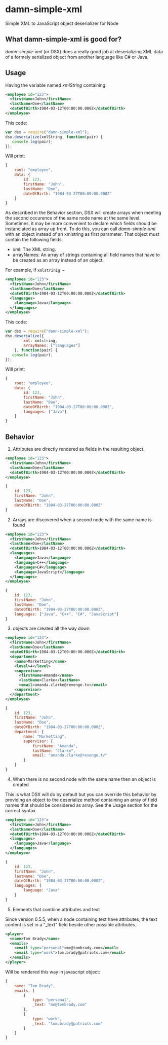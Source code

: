 damn-simple-xml
===============

Simple XML to JavaScript object deserializer for Node

## What damn-simple-xml is good for?

*damn-simple-xml* (or DSX) does a really good job at deserializing XML data of a
formely serialized object from another language like C# or Java.

## Usage

Having the variable named *xmlString* containing:
```xml
<employee id="123">
  <firstName>John</firstName>
  <lastName>Doe</lastName>
  <dateOfBirth>1984-03-12T00:00:00.000Z</dateOfBirth>
</employee>
```

This code:
```javascript
var dsx = require("damn-simple-xml");
dsx.deserialize(xmlString, function(pair) {
   console.log(pair); 
});
```

Will print:
```javascript
{
    root: "employee",
    data: {
        id: 123,
        firstName: "John",
        lastName: "Doe",
        dateOfBirth: "1984-03-27T00:00:00.000Z"
    }
}
```

As described in the Behavior section, DSX will create arrays when meeting
the second occurence of the same node name at the same level. Sometimes,
it may be more convenient to declare which fields should be instanciated as
array up front. To do this, you can call *damn-simple-xml* with an object 
instead of an xmlstring as first parameter. That object must contain the
following fields:

* xml: The XML string.
* arrayNames: An array of strings containing all field names that have to be created as an array instead of an object.

For example, if `xmlstrinig = `
```xml
<employee id="123">
  <firstName>John</firstName>
  <lastName>Doe</lastName>
  <dateOfBirth>1984-03-12T00:00:00.000Z</dateOfBirth>
  <languages>
    <language>Java</language>
  </languages>
</employee>
```

This code:
```javascript
var dsx = require("damn-simple-xml");
dsx.deserialize({
        xml: xmlstring,
        arrayNames: ["languages"]
    }, function(pair) {
   console.log(pair); 
});
```

Will print:
```javascript
{
    root: "employee",
    data: {
        id: 123,
        firstName: "John",
        lastName: "Doe",
        dateOfBirth: "1984-03-27T00:00:00.000Z",
        languages: ["Java"]
    }
}
```

## Behavior

1) Attributes are directly rendered as fields in the resulting object.

```xml
<employee id="123">
  <firstName>John</firstName>
  <lastName>Doe</lastName>
  <dateOfBirth>1984-03-12T00:00:00.000Z</dateOfBirth>
</employee>
```

```javascript
{
    id: 123,
    firstName: "John",
    lastName: "Doe",
    dateOfBirth: "1984-03-27T00:00:00.000Z"
}
```

2) Arrays are discovered when a second node with the same name is found

```xml
<employee id="123">
  <firstName>John</firstName>
  <lastName>Doe</lastName>
  <dateOfBirth>1984-03-12T00:00:00.000Z</dateOfBirth>
  <languages>
    <language>Java</language>
    <language>C++</language>
    <language>C#</language>
    <language>JavaScript</language>
  </languages>
</employee>
```

```javascript
{
    id: 123,
    firstName: "John",
    lastName: "Doe",
    dateOfBirth: "1984-03-27T00:00:00.000Z",
    languages: ["Java", "C++", "C#", "JavaScript"]
}
```

3) objects are created all the way down

```xml
<employee id="123">
  <firstName>John</firstName>
  <lastName>Doe</lastName>
  <dateOfBirth>1984-03-12T00:00:00.000Z</dateOfBirth>
  <department>
    <name>Marketting</name>
    <level>4</level>
    <supervisor>
      <firstName>Amanda</name>
      <lastName>Clarke</lastName>
      <email>amanda.clarke@revenge.tv</email>
    <supervisor>
  </department>
</employee>
```

```javascript
{
    id: 123,
    firstName: "John",
    lastName: "Doe",
    dateOfBirth: "1984-03-27T00:00:00.000Z",
    department: {
        name: "Marketting",
        supervisor: {
            firstName: "Amanda",
            lastName: "Clarke",
            email: "amanda.clarke@revenge.tv"
        }
    }
}
```

4) When there is no second node with the same name then an object is created

This is what DSX will do by default but you can override this behavior by 
providing an object to the deserialize method containing an array of field
names that should be considered as array. See the Usage section for the 
correct syntax.

```xml
<employee id="123">
  <firstName>John</firstName>
  <lastName>Doe</lastName>
  <dateOfBirth>1984-03-12T00:00:00.000Z</dateOfBirth>
  <languages>
    <language>Java</language>
  </languages>
</employee>
```

```javascript
{
    id: 123,
    firstName: "John",
    lastName: "Doe",
    dateOfBirth: "1984-03-27T00:00:00.000Z",
    languages: {
        language: "Java"
    }
}
```

5) Elements that combine attributes and text

Since version 0.5.5, when a node containing text have attributes, the text 
content is set in a "_text" field beside other possible attributes.

```xml
<player>
  <name>Tom Brady</name>
  <emails>
    <email type="personal">me@tombrady.com</email>
    <email type="work">tom.brady@patriots.com</email>
  </emails>
</player>
```

Will be rendered this way in javascript object:
```javascript
{
    name: "Tom Brady",
    emails: [
        {
            type: "personal",
            _text: "me@tombrady.com"
        },
        {
            type: "work",
            _text: "tom.brady@patriots.com"
        }
    ]
}
```
